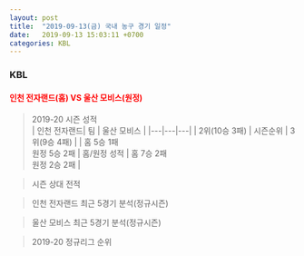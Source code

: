 ```yaml
---
layout: post
title:  "2019-09-13(금) 국내 농구 경기 일정"
date:   2019-09-13 15:03:11 +0700
categories: KBL
---
```


### KBL <br/> 
#### <span style="color:red"> 인천 전자랜드(홈) VS 울산 모비스(원정) </span><br/> 
> 2019-20 시즌 성적 <br/> 
| 인천 전자랜드| 팀 | 울산 모비스 | 
|---|---|---|
| 2위(10승 3패) | 시즌순위 | 3위(9승 4패) | 
| 홈 5승 1패<br/> 원정 5승 2패 | 홈/원정 성적 | 홈 7승 2패<br/> 원정 2승 2패 | 
 
> 시즌 상대 전적 <br/> 

> 인천 전자랜드 최근 5경기 분석(정규시즌) <br/> 

> 울산 모비스 최근 5경기 분석(정규시즌) <br/> 

> 2019-20 정규리그 순위 <br/> 
